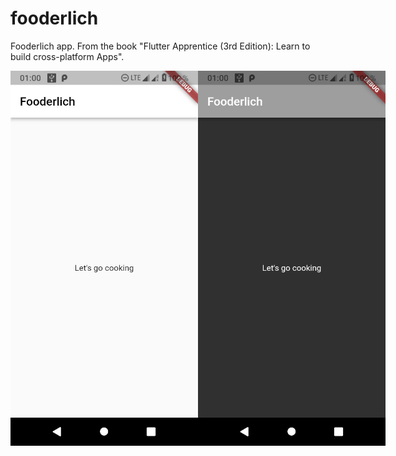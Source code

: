 # fooderlich

Fooderlich app. From the book "Flutter Apprentice (3rd Edition): Learn to build cross-platform Apps".

<div align="center" ; style="display: flex; flex-direction: row;" padding="10px">
    <img src="screenshots/screenshot1.jpg" width = "300">
    <img src="screenshots/screenshot2.jpg" width = "300">
</div>